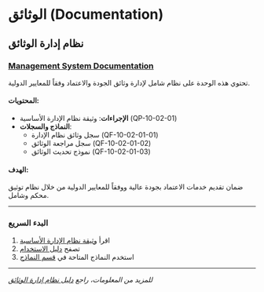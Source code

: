 # الوثائق (Documentation)

## نظام إدارة الوثائق
### [Management System Documentation](management-system/)

تحتوي هذه الوحدة على نظام شامل لإدارة وثائق الجودة والاعتماد وفقاً للمعايير الدولية.

#### المحتويات:
- **الإجراءات**: وثيقة نظام الإدارة الأساسية (QP-10-02-01)
- **النماذج والسجلات**: 
  - سجل وثائق نظام الإدارة (QF-10-02-01-01)
  - سجل مراجعة الوثائق (QF-10-02-01-02)
  - نموذج تحديث الوثائق (QF-10-02-01-03)

#### الهدف:
ضمان تقديم خدمات الاعتماد بجودة عالية ووفقاً للمعايير الدولية من خلال نظام توثيق محكم وشامل.

---

### البدء السريع
1. اقرأ [وثيقة نظام الإدارة الأساسية](management-system/procedures/QP-10-02-01.md)
2. تصفح [دليل الاستخدام](management-system/README.md)
3. استخدم النماذج المتاحة في [قسم النماذج](management-system/forms/)

---
*للمزيد من المعلومات، راجع [دليل نظام إدارة الوثائق](management-system/README.md)*